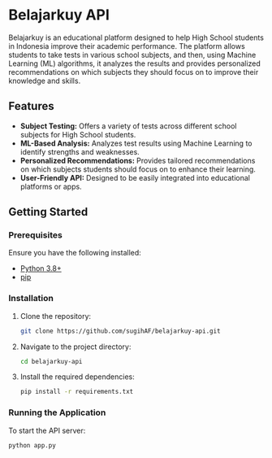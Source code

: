 # Belajarkuy API

Belajarkuy is an educational platform designed to help High School students in Indonesia improve their academic performance. The platform allows students to take tests in various school subjects, and then, using Machine Learning (ML) algorithms, it analyzes the results and provides personalized recommendations on which subjects they should focus on to improve their knowledge and skills.

## Features

- **Subject Testing:** Offers a variety of tests across different school subjects for High School students.
- **ML-Based Analysis:** Analyzes test results using Machine Learning to identify strengths and weaknesses.
- **Personalized Recommendations:** Provides tailored recommendations on which subjects students should focus on to enhance their learning.
- **User-Friendly API:** Designed to be easily integrated into educational platforms or apps.

## Getting Started

### Prerequisites

Ensure you have the following installed:

- [Python 3.8+](https://www.python.org/)
- [pip](https://pip.pypa.io/en/stable/)

### Installation

1. Clone the repository:
    ```bash
    git clone https://github.com/sugihAF/belajarkuy-api.git
    ```
2. Navigate to the project directory:
    ```bash
    cd belajarkuy-api
    ```
3. Install the required dependencies:
    ```bash
    pip install -r requirements.txt
    ```

### Running the Application

To start the API server:

```bash
python app.py

